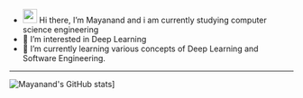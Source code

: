 - <img src="https://media.giphy.com/media/hvRJCLFzcasrR4ia7z/giphy.gif" width="25px"> Hi there, I’m Mayanand and i am currently studying computer science engineering
- 👀 I’m interested in Deep Learning
- 🌱 I’m currently learning various concepts of Deep Learning and Software Engineering.
***

![Mayanand's GitHub stats](https://github-readme-stats.vercel.app/api?username=yMayanand)]


<!---
yMayanand/yMayanand is a ✨ special ✨ repository because its `README.md` (this file) appears on your GitHub profile.
You can click the Preview link to take a look at your changes.
--->
